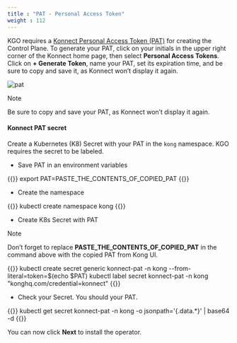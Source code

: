 ```yaml
---
title : "PAT - Personal Access Token"
weight : 112
---
```


KGO requires a [Konnect Personal Access Token (PAT)](https://docs.konghq.com/konnect/org-management/access-tokens/) for creating the Control Plane. To generate your PAT,  click on your initials in the upper right corner of the Konnect home page, then select **Personal Access Tokens**. Click on **+ Generate Token**, name your PAT, set its expiration time, and be sure to copy and save it, as Konnect won’t display it again.

![pat](/static/images/pat.png)


> [!NOTE]
> Be sure to copy and save your PAT, as Konnect won’t display it again.


#### Konnect PAT secret

Create a Kubernetes (K8) Secret with your PAT in the `kong` namespace. KGO requires the secret to be labeled. 

* Save PAT in an environment variables

{{<highlight>}}
export PAT=PASTE_THE_CONTENTS_OF_COPIED_PAT
{{</highlight>}}


* Create the namespace

{{<highlight>}}
kubectl create namespace kong
{{</highlight>}}


* Create K8s Secret with PAT

> [!NOTE]
> Don’t forget to replace **PASTE_THE_CONTENTS_OF_COPIED_PAT** in the command above with the copied PAT from Kong UI.

{{<highlight>}}
kubectl create secret generic konnect-pat -n kong --from-literal=token=$(echo $PAT)
kubectl label secret konnect-pat -n kong "konghq.com/credential=konnect"
{{</highlight>}}


* Check your Secret. You should your PAT.

{{<highlight>}}
kubectl get secret konnect-pat -n kong -o jsonpath='{.data.*}' | base64 -d
{{</highlight>}}

You can now click **Next** to install the operator.